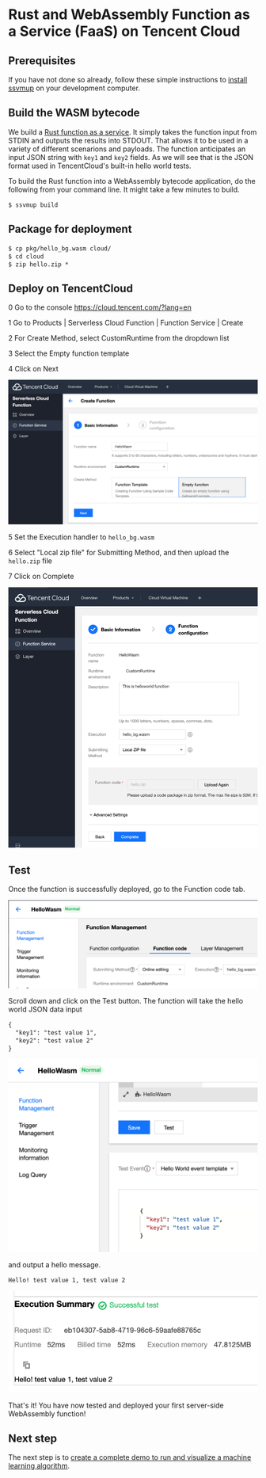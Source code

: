 # Rust and WebAssembly Function as a Service (FaaS) on Tencent Cloud

## Prerequisites

If you have not done so already, follow these simple instructions to [install ssvmup](https://www.secondstate.io/articles/ssvmup/) on your development computer.

## Build the WASM bytecode

We build a [Rust function as a service](src/main.rs). It simply takes the function input from STDIN and outputs the results into STDOUT. That allows it to be used in a variety of different scenarions and payloads. The function anticipates an input JSON string with `key1` and `key2` fields. As we will see that is the JSON format used in TencentCloud's built-in hello world tests.

To build the Rust function into a WebAssembly bytecode application, do the following from your command line. It might take a few minutes to build.

```
$ ssvmup build
```

## Package for deployment

```
$ cp pkg/hello_bg.wasm cloud/
$ cd cloud
$ zip hello.zip *
```

## Deploy on TencentCloud

0 Go to the console https://cloud.tencent.com/?lang=en

1 Go to Products | Serverless Cloud Function | Function Service | Create

2 For Create Method, select CustomRuntime from the dropdown list

3 Select the Empty function template

4 Click on Next

![Deploy step 1](docs/deploy01.png)

5 Set the Execution handler to `hello_bg.wasm`

6 Select "Local zip file" for Submitting Method, and then upload the `hello.zip` file

7 Click on Complete

![Deploy step 2](docs/deploy02.png)

## Test

Once the function is successfully deployed, go to the Function code tab.

![Deploy success](docs/deploy03.png)

Scroll down and click on the Test button. The function will take the hello world JSON data input

```
{
  "key1": "test value 1",
  "key2": "test value 2"
}
```

![Test the function](docs/test.png)

and output a hello message.

```
Hello! test value 1, test value 2
```

![Test execution result](docs/result.png)

That's it! You have now tested and deployed your first server-side WebAssembly function!

## Next step

The next step is to [create a complete demo to run and visualize a machine learning algorithm](https://github.com/second-state/wasm-learning/tree/master/tencentcloud/ssvm/pca).

